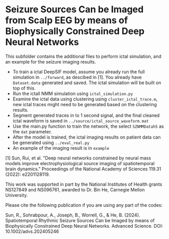 # Seizure Sources Can be Imaged from Scalp EEG by means of Biophysically Constrained Deep Neural Networks

This subfolder contains the additional files to perform ictal simulation, and an example for the seizure imaging results. 

* To train a ictal DeepSIF model, assume you already run the full simulation in `../forward`, as descibed in [1]. You already have `Dataset.data` generated and saved. The ictal simulation will be built on top of this. 
* Run the ictall NMM simulation using `ictal_simulation.py`
* Examine the ictal data using clustering using `cluster_ictal_trace.m`, new ictal traces might need to be generated based on the clustering results.
* Segment generated traces in to 1 second signal, and the final cleaned ictal waveform is saved in `../source/ictal_source_waveform.mat`
* Use the main.py function to train the network, the select `SZNMMDatah5` as the `dat` parameter. 
* After the model is trained, the ictal imaging results on patient data can be generated using `../eval_real.py`
* An example of the imaging result is in `example`


[1] Sun, Rui, et al. "Deep neural networks constrained by neural mass models improve electrophysiological source imaging of spatiotemporal brain dynamics." Proceedings of the National Academy of Sciences 119.31 (2022): e2201128119.


This work was supported in part by the National Institutes of Health grants NS127849 and NS096761, awarded to Dr. Bin He, Carnegie Mellon University. 



Please cite the following publication if you are using any part of the codes:

Sun, R., Sohrabpour, A., Joseph, B., Worrell, G., & He, B. (2024). Spatiotemporal Rhythmic Seizure Sources Can be Imaged by means of Biophysically Constrained Deep Neural Networks. Advanced Science. DOI: 10.1002/advs.202405246
